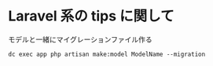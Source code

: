 # Laravel 系の tips に関して

モデルと一緒にマイグレーションファイル作る

```
dc exec app php artisan make:model ModelName --migration
```
